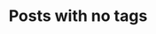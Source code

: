 ---
title: "Posts with no tags" # in any language you want
layout: "no-tags-posts" # is necessary
# url: "/archive"
# description: "Description for Search"
# summary: "search"
---